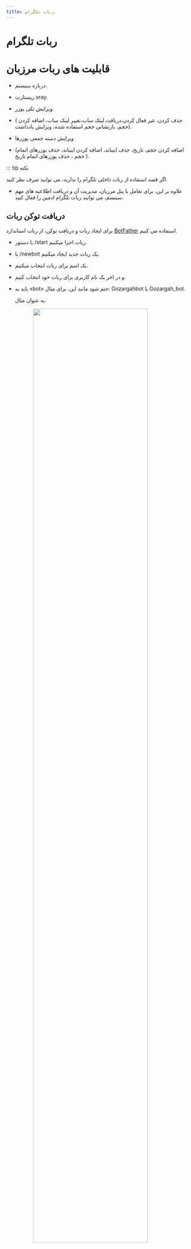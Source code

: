 ```yaml
---
title: ربات تلگرام
---
```

# ربات تلگرام 


# قابلیت های ربات مرزبان

- درباره سیستم.
- ریستارت xray.
- ویرایش تکی یوزر.
- ( حذف کردن، غیر فعال کردن،دریافت لینک ساب،تغییر لینک ساب، اضافه کردن حجم،  بازنشانی حجم استفاده شده، ویرایش یادداشت).
  
- ویرایش دسته جمعی یوزرها
- (اضافه کردن حجم، تاریخ، حذف اینباند، اضافه کردن اینباند، حذف یوزرهای اتمام حجم ، حذف یوزرهای اتمام تاریخ ).

::: tip نکته 

اگر قصد استفاده از ربات داخلی تلگرام را ندارید، می توانید صرف نظر کنید.




- علاوه بر این، برای تعامل با پنل مرزبان، مدیریت آن و دریافت اطلاعیه های مهم سیستم، می توانید ربات تلگرام ادمین را فعال کنید.



## دریافت توکن ربات

برای ایجاد ربات و دریافت توکن، از ربات استاندارد [BotFather](https://t.me/BotFather) استفاده می کنیم.


- با دستور /start ربات اجرا میکنیم.

- با  /newbot یک ربات جدید ایجاد میکنیم.
- یک اسم برای ربات انتخاب میکنیم.
- و در اخر یک نام کاربری برای ربات خود انتخاب کنیم.
- باید به «bot» ختم شود  مانند این، برای مثال: Gozargahbot یا Gozargah_bot.

  به عنوان مثال.



   <img src="https://i.imgocean.com/InShot_20240122_2302492662db8fdc1d1166bb4.jpeg" style="display:block; margin:auto; width:80%" />

- در خروجی پیامی حاوی یک نشانی یا(توکن) دریافت میکنیم.

 <img src="https://i.imgocean.com/InShot_20240122_0007352867cd5018e340e6f2b.jpeg" style="display:block; margin:auto; width:100%" />
 
- این مقدار را یادداشت کنیم و به تنظیمات بعدی برویم.
## دریافت شناسه (های) مدیر
- از آنجایی که دسترسی به این ربات تنها برای شما یا لیست محدودی از مدیران در دسترس خواهد بود، باید به صراحت شناسه تلگرام افرادی که مجاز به استفاده از آن هستند را مشخص کنیم.

  دریافت آیدی تلگرام از ربات [ID Bot](https://t.me/username_to_id_bot) استفاده می کنیم.


- ربات استارت کنید.
<img src="https://i.imgocean.com/IMG_20240122_231102_6644592eebb9068d275.jpeg" style="display:block; margin:auto; width:100%" />

- در خروجی پیامی حاویYour ID  دریافت میکنیم.
- این مقدار را یادداشت کنیم و به تنظیمات بعدی برویم.
  

::: tip  نکته 

اگر قصد دارید که لاگ های پنل جدا باشد یک کانال ایجاد کنید در آن یک متن بفرستید و متن  برای ربات [ID Bot](https://t.me/username_to_id_bot) فوروارد کنید درخروجی ایدی کانال دریافت میکنیم،برای اینکه لاگ ها به کانال فرستاده بشه ربات تلگرام باید عضو کانال وادمین باشد.

:::

- ایدی کانال
  
  <img src="https://i.imgocean.com/IMG_20240123_001836_10472d8859c7505ed79.jpeg" style="display:block; margin:auto; width:100%" />



## ویرایش  .env
  
  

- اکنون باید تمام این داده ها را در مرزبان مشخص کنیم.
- برای این کار باید متغیرهای مربوطه را در فایل .envبا برداشتن  کامنت `#`یا اضافه کردن آنها به انتهای فایل و تخصیص مقادیر به دست آمده قبلی در فایل تنظیم کنیم.

  
| متغیر                    |  معنی  |
|----------------:|-----------:|
| `TELEGRAM_API_TOKEN`           | توکن ربات تلگرام|       
| `TELEGRAM_ADMIN_ID`|آیدی عددی ادمین در تلگرام.شناسه سرپرست الزامی است ، اگر نیاز به دسترسی به چندین سرپرست دارید،شناسه آنها را مشخص کنید و با کاما `,`از هم جدا کنید|
| `TELEGRAM_LOGGER_CHANNEL_ID` | کانال اختیاری برای لاگ های پنل        |  
| `TELGRAM_DEFAULT_VLESS_FLOW`  | اختیاری ، مقدار flow برای اینباند VLESS فعال میکند   |    
| `TELEGRAM_PROXY_URL`       | اجرای ربات از طریق پروکسی |
 
<br>

- پس از آن، برای اعمال تغییرات، باید مرزبان را مجددا راه اندازی کنید

  ```bash
  sudo marzban restart
  ```

## راه اندازی

- پس از راه اندازی مجدد مرزبان، می توانید به رباتی که قبلا ساخته اید بروید وشروع به استفاده کنید.

<img src="https://i.imgocean.com/InShot_20240122_23155534347f26338828eae0d.jpeg" style="display:block; margin:auto; width:60%" />
  
